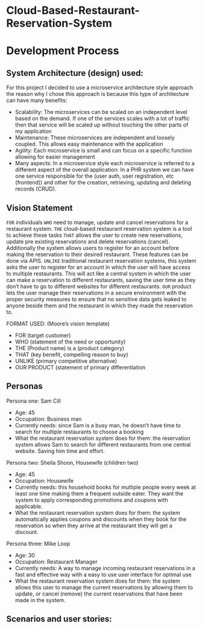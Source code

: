 # Cloud-Based-Restaurant-Reservation-System

# Development Process

## System Architecture (design) used: 

For this project I decided to use a microservice architecture style approach the reason why I chose this approach is because this type of architecture can have many benefits:

- Scalability: The microservices can be scaled on an independent level based on the demand. If one of the services scales with a lot of traffic then that service will be scaled up without touching the other parts of my application
- Maintenance: These microservices are independent and loosely coupled. This allows easy maintenance with the application
- Agility: Each microservice is small and can focus on a specific function allowing for easier management
- Many aspects: In a microservice style each microservice is referred to a different aspect of the overall application: In a PHR system we can have one service responsible for the (user auth, user registration, etc (frontend)) and other for the creation, retrieving, updating and deleting records (CRUD).

## Vision Statement

`FOR` individuals `WHO` need to manage, update and cancel reservations for a restaurant system. `THE` cloud-based restaurant reservation system is a tool to achieve these tasks `THAT` allows the user to create new reservations, update pre existing reservations and delete reservations (cancel). Additionally the system allows users to register for an account before making the reservation to their desired restaurant. These features can be done via APIS. `UNLIKE` traditional restaurant reservation systems, this system asks the user to register for an account in which the user will have access to multiple restaurants. This will act like a central system in which the user can make a reservation to different restaurants, saving the user time as they don’t have to go to different websites for different restaurants. `OUR` product lets the user manage their reservations in a secure environment with the proper security measures to ensure that no sensitive data gets leaked to anyone beside them and the restaurant in which they made the reservation to. 

FORMAT USED: (Moore’s vision template)

- FOR (target customer)
- WHO (statement of the need or opportunity)
- THE (Product name) is a (product category)
- THAT (key benefit, compelling reason to buy)
- UNLIKE (primary competitive alternative)
- OUR PRODUCT (statement of primary differentiation

## Personas

Persona one:  Sam Cill

- Age: 45
- Occupation: Business man 
- Currently needs: since Sam is a busy man, he doesn’t have time to search for multiple restaurants to choose a booking 
- What the restaurant reservation system does for them: the reservation system allows Sam to search for different restaurants from one central website. Saving him time and effort.

Persona two:  Sheila Shoon, Housewife (children two)
- Age: 45
- Occupation: Housewife 
- Currently needs: this household books for multiple people every week at least one time making them a frequent outside eater. They want the system to apply corresponding promotions and coupons with applicable. 
- What the restaurant reservation system does for them: the system automatically applies coupons and discounts when they book for the reservation so when they arrive at the restaurant they will get a discount. 

Persona three: Mike Loop
- Age: 30
- Occupation: Restaurant Manager 
- Currently needs: A way to manage incoming restaurant reservations in a fast and effective way with a easy to use user interface for optimal use
- What the restaurant reservation system does for them:  the system allows this user to manage the current reservations by allowing them to update, or cancel (remove) the current reservations that have been made in the system.

## Scenarios and user stories:




